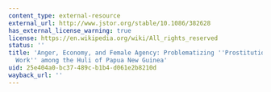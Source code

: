 ```yaml
---
content_type: external-resource
external_url: http://www.jstor.org/stable/10.1086/382628
has_external_license_warning: true
license: https://en.wikipedia.org/wiki/All_rights_reserved
status: ''
title: 'Anger, Economy, and Female Agency: Problematizing ''Prostitution'' and ''Sex
  Work'' among the Huli of Papua New Guinea'
uid: 25e404a0-bc37-489c-b1b4-d061e2b8210d
wayback_url: ''
---
```

